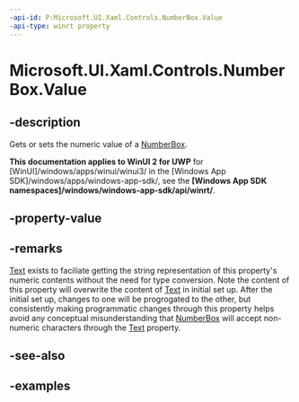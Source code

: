 ```yaml
---
-api-id: P:Microsoft.UI.Xaml.Controls.NumberBox.Value
-api-type: winrt property
---
```


# Microsoft.UI.Xaml.Controls.NumberBox.Value

<!--
public double Value { get; set; }
-->

## -description

Gets or sets the numeric value of a [NumberBox](numberbox.md).

**This documentation applies to WinUI 2 for UWP** for [WinUI]/windows/apps/winui/winui3/ in the [Windows App SDK]/windows/apps/windows-app-sdk/, see the **[Windows App SDK namespaces]/windows/windows-app-sdk/api/winrt/**.

## -property-value

## -remarks

[Text](numberbox_text.md) exists to faciliate getting the string representation of this property's numeric contents without the need for type conversion. Note the content of this property will overwrite the content of [Text](numberbox_text.md) in initial set up. After the initial set up, changes to one will be progrogated to the other, but consistently making programmatic changes through this property helps avoid any conceptual misunderstanding that [NumberBox](numberbox.md) will accept non-numeric characters through the [Text](numberbox_text.md) property.

## -see-also

## -examples

